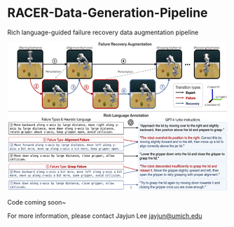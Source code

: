 # RACER-Data-Generation-Pipeline
Rich language-guided failure recovery data augmentation pipeline

<div style="text-align: center;">
  <img src="./data_pipeline_final-website.png" alt="Local Image" width="500" height="340">
</div>

Code coming soon~

For more information, please contact Jayjun Lee <jayjun@umich.edu>
